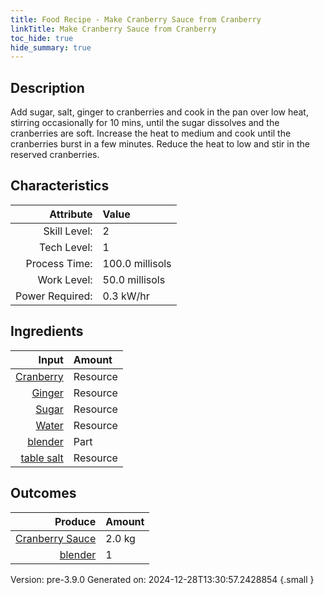 ```yaml
---
title: Food Recipe - Make Cranberry Sauce from Cranberry
linkTitle: Make Cranberry Sauce from Cranberry
toc_hide: true
hide_summary: true
---
```


## Description
Add sugar, salt, ginger to cranberries and cook in the pan over low heat, stirring occasionally for 10 mins,&#10;&#9;&#9; until the sugar dissolves and the cranberries are soft. Increase the heat to medium and cook until the&#10;&#9;&#9; cranberries burst in a few minutes. Reduce the heat to low and stir in the reserved cranberries.&#10;&#9;&#9;

## Characteristics

| Attribute      | Value |
|--------:|:------|
|Skill Level:|2|
|Tech Level:|1|
|Process Time:|100.0 millisols|
|Work Level:|50.0 millisols|
|Power Required:|0.3 kW/hr|

## Ingredients

| Input      | Amount |
|--------:|:------|
|[Cranberry](/docs/definitions/resource/cranberry)|Resource|2.0 kg|
|[Ginger](/docs/definitions/resource/ginger)|Resource|0.2 kg|
|[Sugar](/docs/definitions/resource/sugar)|Resource|0.5 kg|
|[Water](/docs/definitions/resource/water)|Resource|1.0 kg|
|[blender](/docs/definitions/part/blender)|Part|1|
|[table salt](/docs/definitions/resource/table-salt)|Resource|0.15 kg|

## Outcomes


| Produce      | Amount |
|--------:|:------|
|[Cranberry Sauce](/docs/definitions/resource/cranberry-sauce)|2.0 kg|
|[blender](/docs/definitions/part/blender)|1|


Version: pre-3.9.0 Generated on: 2024-12-28T13:30:57.2428854
{.small }

